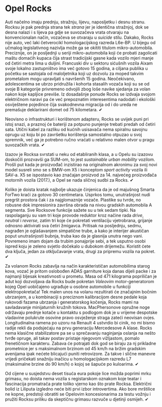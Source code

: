 # Opel Rocks

Auti načelno imaju prednju, stražnju, lijevu, naposljetku i desnu stranu. Rocksu je pak prednja strana tek *strana* jer je identična stražnjoj, dok se desna nalazi i s lijeva pa gdje se suvozačeva vrata otvaraju na konvencionalan način, vozačeva se otvaraju u *suicide* stilu. Dakako, Rocks nije auto, već laki četverocikl homologacijskog razreda L6e-BP. U bijegu od učmalog legislativnog nazivlja može ga se okititi titulom mikro-automobila. Preciznije, on je posljednji u seriji mikro-automobila koji će probati zagolicati maštu domaćih kupaca čija strast tradicijski gasne kada vozilo mjeri manje od četiri metra lima u duljini. Francuski div u sektoru sićušnih vozila Aixam svoje lokalno zastupništvo ima već gotovo 15 godina, a ciljana publika u početku se sastojala od maloljetnika koji uz dozvolu za moped takvim prometalom mogu upravljati s navršenih 15 godina. Neočekivano, adolescentima se ubrzo pridružila i kohorta stasalih vozača koji su se od svoje B kategorije privremeno odvojili zbog loše navike sjedanja za volan nakon koje kapljice previše. Iz dosadašnje ponude Rocks se izdvaja svojom električnom naravi pa će već prepoznatim interesentima nadodati i ekološki osviještene pojedince čija svakodnevna migracija od i do ureda ne premašuje deklarirani domet od 75 kilometara. ✔

Neovisno o infrastrukturi i korištenom adapteru, Rocks se uvijek puni pri istoj snazi, a praznoj će bateriji za potpuno punjenje trebati predah od četiri sata. Utični kabel za razliku od kućnih usisavača nema spiralnu savojnu oprugu uz koju bi po završetku korištenja samostalno otpuzao u svoj spremnik, već ga je potrebno ručno vraćati u relativno malen otvor u pragu suvozačkih vrata. ✔

Izazov je Rocksa svrstati u neku od etabliranih klasa, a u Opelu su izazovu doskočili prozvavši ga SUM-om, to jest *sustainable urban mobility* vozilom. Prošli put kada je proizvođač inzistirao na originalnom akronimu za svoj novi model susreli smo se s BMW-om X5 i konceptom *sport activity* vozila ili SAV-a. X5 se ispostavio kao značajan proizvod za 14. najvećeg proizvođača motornih vozila (2017.), a Opel se nada sličnoj sudbi za Rocks. ✔

Koliko je doista kratak najbolje ukazuje činjenica da je od majušnog Smarta ForTwo kraći za gotovo 30 centimetara. Usprkos tomu, unutrašnjost nudi pregršt prostora čak i za najglomaznije vozače. Plastike su tvrde, no robusne dok impresionira završna obrada na nivou gradskih automobila A segmenta. Sve Rocksove funkcije sažete su u tek sedam tipki. Na raspolaganju su vam tri koje provode reduktor kroz načine rada *drive*, *neutral* i *reverse*, zatim tri koje će pokretati ventilaciju vjetrobrana, grijanje odnosno aktivirati sva četiri žmigavca. Pritisak na posljednju, sedmu, nagrađen je oglašavanjem simpatične trube, a kako je interijer akustičan poput unutrašnjosti bubnja, truba kao da je glasnija unutra nego vani. Povremeno imam dojam da trubim ponajprije sebi, a tek usputno osobi ispred koju je zeleno svjetlo dočekalo u dubokom drijemežu. Koristit ćete dva ključa, jedan za otključavanje vrata, drugi za pripremu vozila na pokret. ✔

Za volanom Rocks zabavlja na način karakterističan automobilima starog kova, vozač je pritom oslobođen ADAS garniture koja danas dijeli packe i za najmanji bljesak kreativnosti u prometu. Masa od 471 kilograma popriličan je adut koji dozvoljava da Rocks bude pokretan *Valeovim* motor-generatorom kojeg Opel uobičajeno ugrađuje u osobne automobile u funkciji elektropokretača! Tek malen unos na volanu rezultirati će značajnim bočnim ubrzanjem, a u kombinaciji s preciznom kalibracijom desne pedale koja rukovodi fazama ubrzanja i generatorskog kočenja, Rocks mami na savladavanje minijaturnih kružnih tokova. MacPhersonove opružne noge održavaju prednje kotače u kontaktu s podlogom dok je u vrijeme despotske vladavine polukrute osovine pravo osvježenje straga zateći neovisan ovjes. Longitudinalna ramena po uzoru na Renault 4 ustvrdio bi cinik, no mi bismo radije rekli da podsjećaju na prvu generaciju Mercedesove A klase. Rocks nema klasične stabilizatore pa se u sprečavanju naginjanja oslanja na nešto tvrđe opruge, ali takav postav pristaje njegovom vižljastom, pomalo frenetičnom karakteru. Zabava će potrajati dok god se biraju za nj prikladne prometnice jer s maksimalnom brzinom od 45 km/h na bržim gradskim avenijama ipak nećete blicajući puniti retrovizore. Za takve i slične manevre vrijedi pričekati snažniju inačicu u homologacijskom razredu L7 (maksimalne brzine do 90 km/h) o kojoj se šapuće po kuloarima. ✔

Od cijene u susjedstvu deset tisuća eura pokoje lice možda poprimi mrku grimasu, no doista nema vozila s registarskom oznakom koje teatar i fascinacija promatrača prate toliko vjerno kao što prate Rocksa. Električni bolid iz Liliputa izgledno neće biti prvi izbor introvertima. Ako bore mrštilice ne kopne, predstoji obratiti se Opelovim koncesionarima za testu vožnju i pružiti Rocksu priliku da skeptičnu grimasu razvuče u djetinji osmijeh. ✔

